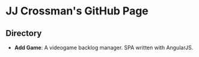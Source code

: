 <h1>JJ Crossman's GitHub Page</h1>

<h2>Directory</h2>

<ul>
  <li><strong>Add Game</strong>: A videogame backlog manager. SPA written with AngularJS.</li>
</ul>
